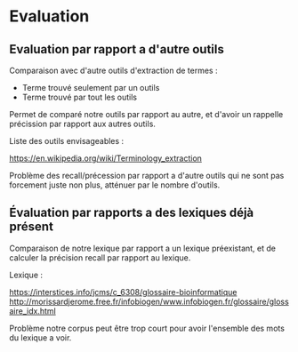 # Evaluation

## Evaluation par rapport a d'autre outils

Comparaison avec d'autre outils d'extraction de termes :

* Terme trouvé seulement par un outils
* Terme trouvé par tout les outils

Permet de comparé notre outils par rapport au autre, et d'avoir un rappelle précission par rapport aux autres outils.

Liste des outils envisageables :

https://en.wikipedia.org/wiki/Terminology_extraction

Problème des recall/précession par rapport a d'autre outils qui ne sont pas forcement juste non plus, atténuer par le nombre d'outils.

## Évaluation par rapports a des lexiques déjà présent

Comparaison de notre lexique par rapport a un lexique préexistant, et de calculer la précision recall par rapport au lexique.

Lexique :

https://interstices.info/jcms/c_6308/glossaire-bioinformatique
http://morissardjerome.free.fr/infobiogen/www.infobiogen.fr/glossaire/glossaire_idx.html

Problème notre corpus peut être trop court pour avoir l'ensemble des mots du lexique a voir.
